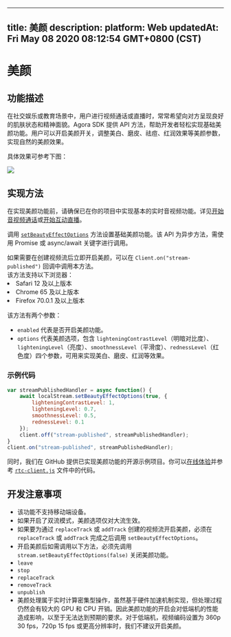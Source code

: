 
---
title: 美颜
description: 
platform: Web
updatedAt: Fri May 08 2020 08:12:54 GMT+0800 (CST)
---
# 美颜
## 功能描述

在社交娱乐或教育场景中，用户进行视频通话或直播时，常常希望向对方呈现良好的肌肤状态和精神面貌。Agora SDK 提供 API 方法，帮助开发者轻松实现基础美颜功能。用户可以开启美颜开关，调整美白、磨皮、祛痘、红润效果等美颜参数，实现自然的美颜效果。

具体效果可参考下图：

![](https://web-cdn.agora.io/docs-files/1553753110307)

## 实现方法

在实现美颜功能前，请确保已在你的项目中实现基本的实时音视频功能。详见[开始音视频通话](../../cn/Video/start_call_web.md)或[开始互动直播](../../cn/Interactive%20Broadcast/start_live_web.md)。

调用 [`setBeautyEffectOptions`](https://docs.agora.io/cn/Interactive%20Broadcast/API%20Reference/web/interfaces/agorartc.stream.html#setbeautyeffectoptions) 方法设置基础美颜功能。该 API 为异步方法，需使用 Promise 或 async/await 关键字进行调用。

<div class="alert info">如果需要在创建视频流后立即开启美颜，可以在 <code>Client.on("stream-published")</code> 回调中调用本方法。 </div>

<div class="alert note">该方法支持以下浏览器：
  <li>Safari 12 及以上版本</li>
<li>Chrome 65 及以上版本</li>
<li>Firefox 70.0.1 及以上版本</li></div>

该方法有两个参数：

* `enabled` 代表是否开启美颜功能。
* `options` 代表美颜选项，包含 `lighteningContrastLevel`（明暗对比度）、`lighteningLevel`（亮度）、`smoothnessLevel`（平滑度）、`rednessLevel`（红色度）四个参数，可用来实现美白、磨皮、红润等效果。

### 示例代码

```javascript
var streamPublishedHandler = async function() {
    await localStream.setBeautyEffectOptions(true, {
        lighteningContrastLevel: 1,
        lighteningLevel: 0.7,
        smoothnessLevel: 0.5,
        rednessLevel: 0.1
    });
    client.off("stream-published", streamPublishedHandler);
}
client.on("stream-published", streamPublishedHandler);
```

同时，我们在 GitHub 提供已实现美颜功能的开源示例项目。你可以[在线体验](https://webdemo.agora.io/agora-web-showcase/examples/OpenLive-Web/#/)并参考 [`rtc-client.js`](https://github.com/AgoraIO/Basic-Video-Broadcasting/blob/master/OpenLive-Web/src/rtc-client.js#L82) 文件中的代码。

## 开发注意事项

- 该功能不支持移动端设备。
- 如果开启了双流模式，美颜选项仅对大流生效。
- 如果要为通过 `replaceTrack` 或 `addTrack` 创建的视频流开启美颜，必须在 `replaceTrack` 或 `addTrack` 完成之后调用 `setBeautyEffectOptions`。
- 开启美颜后如需调用以下方法，必须先调用 `stream.setBeautyEffectOptions(false)` 关闭美颜功能。
 -  `leave`
 - `stop`
 - `replaceTrack`
 - `removeTrack`
 - `unpublish`
- 美颜处理属于实时计算密集型操作，虽然基于硬件加速机制实现，但处理过程仍然会有较大的 GPU 和 CPU 开销。因此美颜功能的开启会对低端机的性能造成影响，以至于无法达到预期的要求。对于低端机，视频编码设置为 360p 30 fps，720p 15 fps 或更高分辨率时，我们不建议开启美颜。
